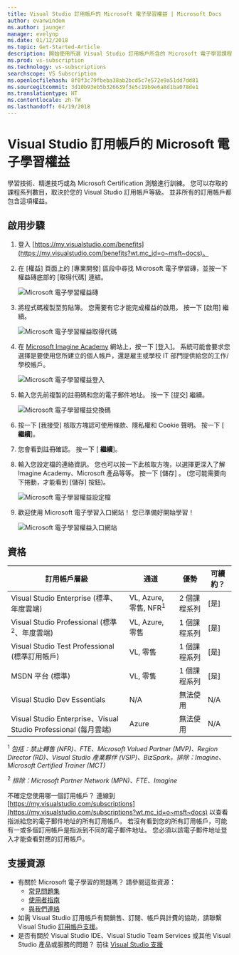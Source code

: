 ```yaml
---
title: Visual Studio 訂用帳戶的 Microsoft 電子學習權益 | Microsoft Docs
author: evanwindom
ms.author: jaunger
manager: evelynp
ms.date: 01/12/2018
ms.topic: Get-Started-Article
description: 開始使用所選 Visual Studio 訂用帳戶所含的 Microsoft 電子學習課程。
ms.prod: vs-subscription
ms.technology: vs-subscriptions
searchscope: VS Subscription
ms.openlocfilehash: 8f0f3c79fbeba38ab2bcd5c7e572e9a51dd7dd81
ms.sourcegitcommit: 3d10b93eb5b326639f3e5c19b9e6a8d1ba078de1
ms.translationtype: HT
ms.contentlocale: zh-TW
ms.lasthandoff: 04/19/2018
---
```

#  <a name="the-microsoft-e-learning-benefit-in-visual-studio-subscriptions"></a>Visual Studio 訂用帳戶的 Microsoft 電子學習權益

學習技術、精進技巧或為 Microsoft Certification 測驗進行訓練。  您可以存取的課程系列數目，取決於您的 Visual Studio 訂用帳戶等級。  並非所有的訂用帳戶都包含這項權益。 


## <a name="activation-steps"></a>啟用步驟
1.  登入 [https://my.visualstudio.com/benefits](https://my.visualstudio.com/benefits?wt.mc_id=o~msft~docs)。

2.  在 [權益] 頁面上的 [專業開發] 區段中尋找 Microsoft 電子學習磚，並按一下權益磚底部的 [取得代碼] 連結。

    ![Microsoft 電子學習權益磚](_img\vs-elearn\vs-elearn-tile.png)

2.  將程式碼複製至剪貼簿。  您需要有它才能完成權益的啟用。  按一下 [啟用] 繼續。 

    ![Microsoft 電子學習權益取得代碼](_img\vs-elearn\vs-elearn-get-code.png)


3.  在 [Microsoft Imagine Academy](https://imagineacademy.microsoft.com/AccessCodeRedemption/enrollmentcode?channelid=6) 網站上，按一下 [登入]。  系統可能會要求您選擇是要使用您所建立的個人帳戶，還是雇主或學校 IT 部門提供給您的工作/學校帳戶。 

    ![Microsoft 電子學習權益登入](_img\vs-elearn\vs-elearn-imagine-resized.png)


4.  輸入您先前複製的註冊碼和您的電子郵件地址。  按一下 [提交] 繼續。  

    ![Microsoft 電子學習權益兌換碼](_img\vs-elearn\vs-elearn-enter-code-resized.png)


5.  按一下 [我接受] 核取方塊認可使用條款、隱私權和 Cookie 聲明。  按一下 [ **繼續**]。  
6.  您會看到註冊確認。  按一下 [ **繼續**]。  
7.  輸入您設定檔的連絡資訊。  您也可以按一下此核取方塊，以選擇更深入了解 Imagine Academy、Microsoft 產品等等。  按一下 [儲存] 。  (您可能需要向下捲動，才能看到 [儲存] 按鈕)。

    ![Microsoft 電子學習權益設定檔](_img\vs-elearn\vs-elearn-full-profile.png)

8.  歡迎使用 Microsoft 電子學習入口網站！ 您已準備好開始學習！

    ![Microsoft 電子學習權益入口網站](_img\vs-elearn\vs-elearn-portal.png)


## <a name="eligibility"></a>資格

| 訂用帳戶層級                                                 |     通道                                            | 優勢                                                          | 可續約？    |
|--------------------------------------------------------------------|---------------------------------------------------------|------------------------------------------------------------------|---------------|
| Visual Studio Enterprise (標準、年度雲端)   | VL, Azure, 零售, NFR<sup>1</sup>  | 2 個課程系列      |  [是]           |
| Visual Studio Professional (標準<sup>2</sup>、年度雲端) | VL, Azure, 零售                                       | 1 個課程系列                                                            |  [是]             |
| Visual Studio Test Professional (標準訂用帳戶)                         | VL, 零售                                              | 1 個課程系列                                             |  [是]             |
| MSDN 平台 (標準)                                          | VL, 零售                                              | 1 個課程系列                                              |  [是]             |
| Visual Studio Dev Essentials | N/A  | 無法使用 | N/A
| Visual Studio Enterprise、Visual Studio Professional (每月雲端)  | Azure |無法使用  | N/A |


<sup>1</sup>  *包括：禁止轉售 (NFR)、FTE、Microsoft Valued Partner (MVP)、Region Director (RD)、Visual Studio 產業夥伴 (VSIP)、BizSpark。排除：Imagine、Microsoft Certified Trainer (MCT)*

<sup>2</sup> *排除：Microsoft Partner Network (MPN)、FTE、Imagine*

不確定您使用哪一個訂用帳戶？  連線到 [https://my.visualstudio.com/subscriptions](https://my.visualstudio.com/subscriptions?wt.mc_id=o~msft~docs) 以查看指派給您的電子郵件地址的所有訂用帳戶。 若沒有看到您的所有訂用帳戶，可能有一或多個訂用帳戶是指派到不同的電子郵件地址。  您必須以該電子郵件地址登入才能查看對應的訂用帳戶。 


## <a name="support-resources"></a>支援資源
-  有關於 Microsoft 電子學習的問題嗎？  請參閱這些資源：
    -  [常見問題集](https://imagineacademy.microsoft.com/home/FrequentlyAskedQuestions?isAdmin=false&channel=B2C)
    -  [使用者指南](https://imagineacademy.microsoft.com/home/help?isAdmin=false&channel=B2C)
    -  [與我們連絡](https://imagineacademy.microsoft.com/?whr=uri:MicrosoftAccount#contactUs)
-  如需 Visual Studio 訂用帳戶有關銷售、訂閱、帳戶與計費的協助，請聯繫 Visual Studio [訂用帳戶支援](https://www.visualstudio.com/subscriptions/support/)。
-  是否有關於 Visual Studio IDE、Visual Studio Team Services 或其他 Visual Studio 產品或服務的問題？  前往 [Visual Studio 支援](https://www.visualstudio.com/support/) 